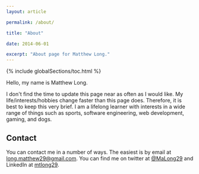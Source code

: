 ```yaml
---
layout: article

permalink: /about/

title: "About"

date: 2014-06-01

excerpt: "About page for Matthew Long."
---
```


{% include globalSections/toc.html %}

Hello, my name is Matthew Long.

I don't find the time to update this page near as often as I would like. My life/interests/hobbies change faster than this page does. Therefore, it is best to keep this very brief. I am a lifelong learner with interests in a wide range of things such as sports, software engineering, web development, gaming, and dogs.

## Contact

You can contact me in a number of ways. The easiest is by email at <a href="mailto:long.matthew29@gmail.com">long.matthew29@gmail.com</a>. You can find me on twitter at <a href="https://www.twitter.com/MaLong29">@MaLong29</a> and LinkedIn at <a href="https://www.linkedin.com/in/mtlong29">mtlong29</a>.
